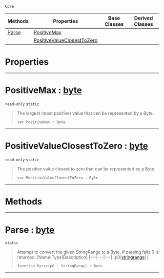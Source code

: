  `Core`

|Methods|Properties|Base Classes|Derived Classes|
|---|---|---|---|
|[ Parse](https://github.com/zeroengineteam/ZeroDocs/blob/master/code_reference/zilch_base_types/byte.markdown#parse-zero-engine-docume)|[ PositiveMax](https://github.com/zeroengineteam/ZeroDocs/blob/master/code_reference/zilch_base_types/byte.markdown#positivemax-zero-engine)| | |
| |[ PositiveValueClosestToZero](https://github.com/zeroengineteam/ZeroDocs/blob/master/code_reference/zilch_base_types/byte.markdown#positivevalueclosesttoze)| | |


 #  Properties


---  
 #  PositiveMax : [byte](https://github.com/zeroengineteam/ZeroDocs/blob/master/code_reference/zilch_base_types/byte.markdown)

 `read-only` `static`

> The largest (most positive) value that can be represented by a Byte.
> ``` lang=cpp, name=Zilch
> var PositiveMax : Byte


---  
 #  PositiveValueClosestToZero : [byte](https://github.com/zeroengineteam/ZeroDocs/blob/master/code_reference/zilch_base_types/byte.markdown)

 `read-only` `static`

> The positive value closest to zero that can be represented by a Byte.
> ``` lang=cpp, name=Zilch
> var PositiveValueClosestToZero : Byte


---  
 #  Methods


---  
 #  Parse : [byte](https://github.com/zeroengineteam/ZeroDocs/blob/master/code_reference/zilch_base_types/byte.markdown)

 `static`

> Attempt to convert the given StringRange to a Byte. If parsing fails 0 is returned.
> |Name|Type|Description|
> |---|---|---|
> |p0|[stringrange](https://github.com/zeroengineteam/ZeroDocs/blob/master/code_reference/zilch_base_types/stringrange.markdown)| |
> ``` lang=cpp, name=Zilch
> function Parse(p0 : StringRange) : Byte
> ``` 


---  
 

 